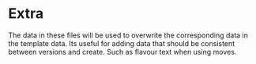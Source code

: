# Extra
The data in these files will be used to overwrite the corresponding data in the template data.
Its useful for adding data that should be consistent between versions and create. Such as flavour text when using moves.